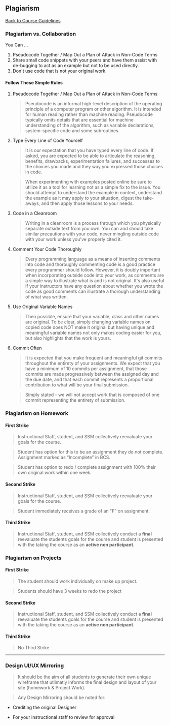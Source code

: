 ## Plagiarism
[Back to Course Guidelines](../../README.md#course-guidelines)

### Plagiarism vs. Collaboration

You Can ...
1. Pseudocode Together / Map Out a Plan of Attack in Non-Code Terms
2. Share small code snippets with your peers and have them assist with de-bugging to act as an example but not to be used directly. 
3. Don't use code that is not your original work. 



#### Follow These Simple Rules


1. Pseudocode Together / Map Out a Plan of Attack in Non-Code Terms
    > Pseudocode is an informal high-level description of the operating principle of a computer program or other algorithm. It is intended for human reading rather than machine reading. Pseudocode typically omits details that are essential for machine understanding of the algorithm, such as variable declarations, system-specific code and some subroutines.

2. Type Every Line of Code Yourself

    > It is our expectation that you have typed every line of code. If asked, you are expected to be able to articulate the reasoning, benefits, drawbacks, experimentation failures, and successes to the choices you made and they way you expressed those choices in code.

    > When experimenting with examples posted online be sure to utilize it as a tool for learning not as a simple fix to the issue. You should attempt to understand the example in context, understand the example as it may apply to your situation, digest the take-aways, and then apply those lessons to your needs.


3. Code in a Cleanroom

    >Writing in a cleanroom is a process through which you physically separate outside text from you own. You can and should take similar precautions with your code, never mingling outside code with your work unless you've properly cited it.

4. Comment Your Code Thoroughly

    >Every programming language as a means of inserting comments into code and thoroughly commenting code is a good practice every programmer should follow. However, it is doubly important when incorporating outside code into your work, as comments are a simple way to illustrate what is and is not original. It's also useful if your instructors have any question about whether you wrote the code as good comments can illustrate a thorough understanding of what was written.

5. Use Original Variable Names

    > Then possible, ensure that your variable, class and other names are original. To be clear, simply changing variable names on copied code does NOT make it original but having unique and meaningful variable names not only makes coding easier for you, but also highlights that the work is yours.

6. Commit Often

    >It is expected that you make frequent and meaningful git commits throughout the entirety of your assignments. We expect that you have a minimum of 10 commits per assignment, that those commits are made progressively between the assigned day and the due date, and that each commit represents a proportional contribution to what will be your final submission.

    >Simply stated - we will not accept work that is composed of one commit representing the entirety of submission. 



### Plagiarism on Homework

#### First Strike

> Instructional Staff, student, and SSM collectively reevaluate your goals for the course.

>Student has option for this to be an assignment they do not complete. Assignment marked as “Incomplete” in BCS.

> Student has option to redo / complete assignment with 100% their own original work within one week.

#### Second Strike

> Instructional Staff, student, and SSM collectively reevaluate your goals for the course.

> Student  immediately receives a grade of an "F" on assignment.

#### Third Strike

> Instructional Staff, student, and SSM collectively conduct a **final** reevaluate the students goals for the course and student is presented with the taking the course as an **active non participant**.

### Plagiarism on Projects


#### First Strike

> The student should work individually on make up project.

> Students should have 3 weeks to redo the project

#### Second Strike

> Instructional Staff, student, and SSM collectively conduct a **final** reevaluate the students goals for the course and student is presented with the taking the course as an **active non participant**.

#### Third Strike

> No Third Strike


<hr> 


### Design UI/UX Mirroring

> It should be the aim of all students to generate their own unique wireframe that utlimatly informs the final design and layout of your site (homework & Project Work).

> Any Design Mirroring should be noted for: 

* Crediting the original Designer

* For your instructional staff to review for approval
